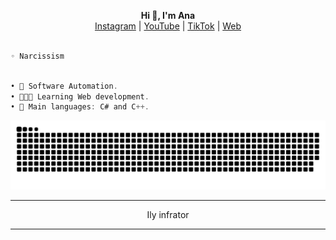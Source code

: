 <p align='center'>
  <b>Hi 👋, I'm Ana </b><br>
  <a href="https://instagram.com/anawhty/">Instagram</a> |
  <a href="https://www.youtube.com/channel/UCQpRUttKZN9Pn9-Pq-xt0jQ">YouTube</a> |
  <a href="https://www.tiktok.com/@anawhty">TikTok</a> |
   <a href="https://bio.site/anaz">Web</a> 



```py

◦ Narcissism

```
```csharp

• 🤖 Software Automation.
• 👨🏻‍💻 Learning Web development.
• 🌟 Main languages: C# and C++.
```

<div align="center">
  <img  src="https://github.com/1999AZZAR/1999AZZAR/blob/main/resources/img/grid-snake.svg"
       alt="snake" /></a>
</div>


--------------------------------------
										
 <p align="center"> Ily infrator

--------------------------------------
